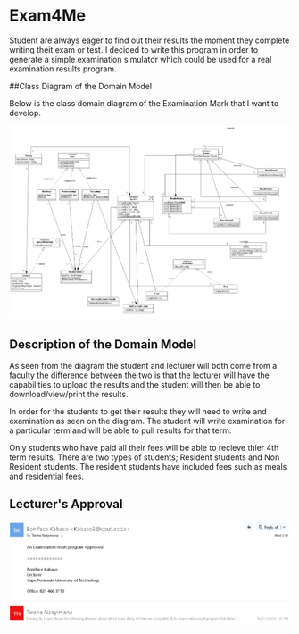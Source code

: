 # Exam4Me

Student are always eager to find out their results the moment they complete writing theit exam or test. I decided to write this program in order to generate a simple examination simulator which could be used for a real examination results program.


##Class Diagram of the Domain Model

Below is the class domain diagram of the Examination Mark that I want to develop.

![Domain Model](/Exam4MeUML.png)

## Description of the Domain Model

As seen from the diagram the student and lecturer will both come from a faculty the difference between the two is that the lecturer will have the capabilities to upload the results and the student will then be able to download/view/print the results.

In order for the students to get their results they will need to write and examination as seen on the diagram. The student will write examination for a particular term and will be able to pull results for that term.

Only students who have paid all their fees will be able to recieve thier 4th term results. There are two types of students; Resident students and Non Resident students. The resident students have included fees such as meals and residential fees.

## Lecturer's Approval

![Domain Model](/approved.png)

